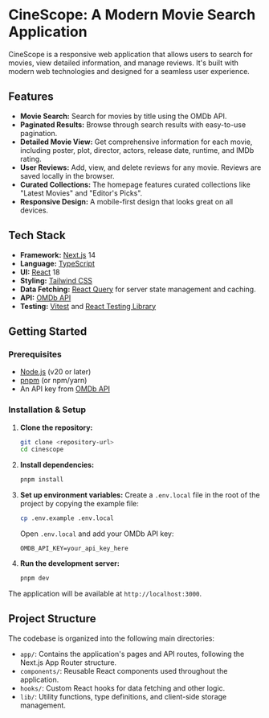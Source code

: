 # CineScope: A Modern Movie Search Application

CineScope is a responsive web application that allows users to search for movies, view detailed information, and manage reviews. It's built with modern web technologies and designed for a seamless user experience.

## Features

- **Movie Search:** Search for movies by title using the OMDb API.
- **Paginated Results:** Browse through search results with easy-to-use pagination.
- **Detailed Movie View:** Get comprehensive information for each movie, including poster, plot, director, actors, release date, runtime, and IMDb rating.
- **User Reviews:** Add, view, and delete reviews for any movie. Reviews are saved locally in the browser.
- **Curated Collections:** The homepage features curated collections like "Latest Movies" and "Editor's Picks".
- **Responsive Design:** A mobile-first design that looks great on all devices.

## Tech Stack

- **Framework:** [Next.js](https://nextjs.org/) 14
- **Language:** [TypeScript](https://www.typescriptlang.org/)
- **UI:** [React](https://reactjs.org/) 18
- **Styling:** [Tailwind CSS](https://tailwindcss.com/)
- **Data Fetching:** [React Query](https://tanstack.com/query/v5) for server state management and caching.
- **API:** [OMDb API](http://www.omdbapi.com/)
- **Testing:** [Vitest](https://vitest.dev/) and [React Testing Library](https://testing-library.com/docs/react-testing-library/intro/)

## Getting Started

### Prerequisites

- [Node.js](https://nodejs.org/) (v20 or later)
- [pnpm](https://pnpm.io/) (or npm/yarn)
- An API key from [OMDb API](http://www.omdbapi.com/apikey.aspx)

### Installation & Setup

1.  **Clone the repository:**

    ```bash
    git clone <repository-url>
    cd cinescope
    ```

2.  **Install dependencies:**

    ```bash
    pnpm install
    ```

3.  **Set up environment variables:**
    Create a `.env.local` file in the root of the project by copying the example file:

    ```bash
    cp .env.example .env.local
    ```

    Open `.env.local` and add your OMDb API key:

    ```
    OMDB_API_KEY=your_api_key_here
    ```

4.  **Run the development server:**
    ```bash
    pnpm dev
    ```

The application will be available at `http://localhost:3000`.

## Project Structure

The codebase is organized into the following main directories:

- `app/`: Contains the application's pages and API routes, following the Next.js App Router structure.
- `components/`: Reusable React components used throughout the application.
- `hooks/`: Custom React hooks for data fetching and other logic.
- `lib/`: Utility functions, type definitions, and client-side storage management.
